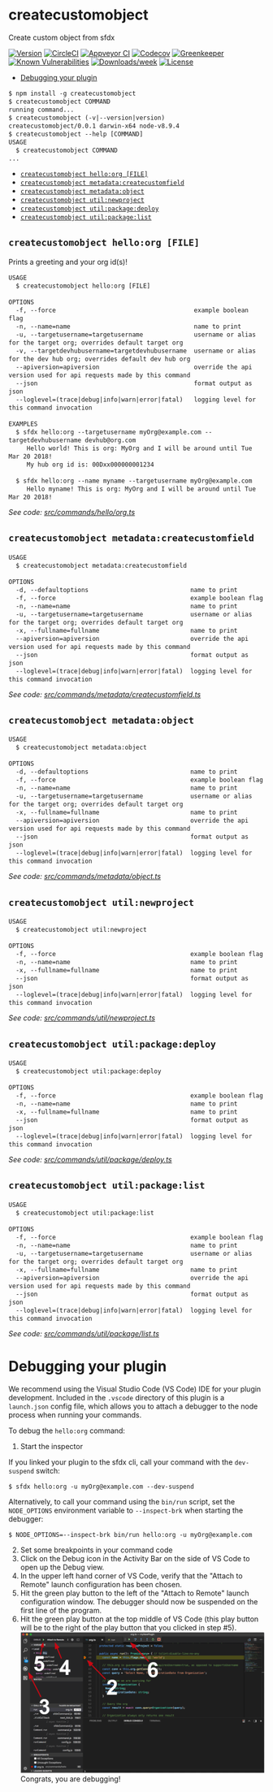 createcustomobject
==================

Create custom object from sfdx

[![Version](https://img.shields.io/npm/v/createcustomobject.svg)](https://npmjs.org/package/createcustomobject)
[![CircleCI](https://circleci.com/gh/mprown/createcustomobject/tree/master.svg?style=shield)](https://circleci.com/gh/mprown/createcustomobject/tree/master)
[![Appveyor CI](https://ci.appveyor.com/api/projects/status/github/mprown/createcustomobject?branch=master&svg=true)](https://ci.appveyor.com/project/heroku/createcustomobject/branch/master)
[![Codecov](https://codecov.io/gh/mprown/createcustomobject/branch/master/graph/badge.svg)](https://codecov.io/gh/mprown/createcustomobject)
[![Greenkeeper](https://badges.greenkeeper.io/mprown/createcustomobject.svg)](https://greenkeeper.io/)
[![Known Vulnerabilities](https://snyk.io/test/github/mprown/createcustomobject/badge.svg)](https://snyk.io/test/github/mprown/createcustomobject)
[![Downloads/week](https://img.shields.io/npm/dw/createcustomobject.svg)](https://npmjs.org/package/createcustomobject)
[![License](https://img.shields.io/npm/l/createcustomobject.svg)](https://github.com/mprown/createcustomobject/blob/master/package.json)

<!-- toc -->
* [Debugging your plugin](#debugging-your-plugin)
<!-- tocstop -->
<!-- install -->
<!-- usage -->
```sh-session
$ npm install -g createcustomobject
$ createcustomobject COMMAND
running command...
$ createcustomobject (-v|--version|version)
createcustomobject/0.0.1 darwin-x64 node-v8.9.4
$ createcustomobject --help [COMMAND]
USAGE
  $ createcustomobject COMMAND
...
```
<!-- usagestop -->
<!-- commands -->
* [`createcustomobject hello:org [FILE]`](#createcustomobject-helloorg-file)
* [`createcustomobject metadata:createcustomfield`](#createcustomobject-metadatacreatecustomfield)
* [`createcustomobject metadata:object`](#createcustomobject-metadataobject)
* [`createcustomobject util:newproject`](#createcustomobject-utilnewproject)
* [`createcustomobject util:package:deploy`](#createcustomobject-utilpackagedeploy)
* [`createcustomobject util:package:list`](#createcustomobject-utilpackagelist)

## `createcustomobject hello:org [FILE]`

Prints a greeting and your org id(s)!

```
USAGE
  $ createcustomobject hello:org [FILE]

OPTIONS
  -f, --force                                      example boolean flag
  -n, --name=name                                  name to print
  -u, --targetusername=targetusername              username or alias for the target org; overrides default target org
  -v, --targetdevhubusername=targetdevhubusername  username or alias for the dev hub org; overrides default dev hub org
  --apiversion=apiversion                          override the api version used for api requests made by this command
  --json                                           format output as json
  --loglevel=(trace|debug|info|warn|error|fatal)   logging level for this command invocation

EXAMPLES
  $ sfdx hello:org --targetusername myOrg@example.com --targetdevhubusername devhub@org.com
     Hello world! This is org: MyOrg and I will be around until Tue Mar 20 2018!
     My hub org id is: 00Dxx000000001234
  
  $ sfdx hello:org --name myname --targetusername myOrg@example.com
     Hello myname! This is org: MyOrg and I will be around until Tue Mar 20 2018!
```

_See code: [src/commands/hello/org.ts](https://github.com/mprown/createcustomobject/blob/v0.0.1/src/commands/hello/org.ts)_

## `createcustomobject metadata:createcustomfield`

```
USAGE
  $ createcustomobject metadata:createcustomfield

OPTIONS
  -d, --defaultoptions                            name to print
  -f, --force                                     example boolean flag
  -n, --name=name                                 name to print
  -u, --targetusername=targetusername             username or alias for the target org; overrides default target org
  -x, --fullname=fullname                         name to print
  --apiversion=apiversion                         override the api version used for api requests made by this command
  --json                                          format output as json
  --loglevel=(trace|debug|info|warn|error|fatal)  logging level for this command invocation
```

_See code: [src/commands/metadata/createcustomfield.ts](https://github.com/mprown/createcustomobject/blob/v0.0.1/src/commands/metadata/createcustomfield.ts)_

## `createcustomobject metadata:object`

```
USAGE
  $ createcustomobject metadata:object

OPTIONS
  -d, --defaultoptions                            name to print
  -f, --force                                     example boolean flag
  -n, --name=name                                 name to print
  -u, --targetusername=targetusername             username or alias for the target org; overrides default target org
  -x, --fullname=fullname                         name to print
  --apiversion=apiversion                         override the api version used for api requests made by this command
  --json                                          format output as json
  --loglevel=(trace|debug|info|warn|error|fatal)  logging level for this command invocation
```

_See code: [src/commands/metadata/object.ts](https://github.com/mprown/createcustomobject/blob/v0.0.1/src/commands/metadata/object.ts)_

## `createcustomobject util:newproject`

```
USAGE
  $ createcustomobject util:newproject

OPTIONS
  -f, --force                                     example boolean flag
  -n, --name=name                                 name to print
  -x, --fullname=fullname                         name to print
  --json                                          format output as json
  --loglevel=(trace|debug|info|warn|error|fatal)  logging level for this command invocation
```

_See code: [src/commands/util/newproject.ts](https://github.com/mprown/createcustomobject/blob/v0.0.1/src/commands/util/newproject.ts)_

## `createcustomobject util:package:deploy`

```
USAGE
  $ createcustomobject util:package:deploy

OPTIONS
  -f, --force                                     example boolean flag
  -n, --name=name                                 name to print
  -x, --fullname=fullname                         name to print
  --json                                          format output as json
  --loglevel=(trace|debug|info|warn|error|fatal)  logging level for this command invocation
```

_See code: [src/commands/util/package/deploy.ts](https://github.com/mprown/createcustomobject/blob/v0.0.1/src/commands/util/package/deploy.ts)_

## `createcustomobject util:package:list`

```
USAGE
  $ createcustomobject util:package:list

OPTIONS
  -f, --force                                     example boolean flag
  -n, --name=name                                 name to print
  -u, --targetusername=targetusername             username or alias for the target org; overrides default target org
  -x, --fullname=fullname                         name to print
  --apiversion=apiversion                         override the api version used for api requests made by this command
  --json                                          format output as json
  --loglevel=(trace|debug|info|warn|error|fatal)  logging level for this command invocation
```

_See code: [src/commands/util/package/list.ts](https://github.com/mprown/createcustomobject/blob/v0.0.1/src/commands/util/package/list.ts)_
<!-- commandsstop -->
<!-- debugging-your-plugin -->
# Debugging your plugin
We recommend using the Visual Studio Code (VS Code) IDE for your plugin development. Included in the `.vscode` directory of this plugin is a `launch.json` config file, which allows you to attach a debugger to the node process when running your commands.

To debug the `hello:org` command: 
1. Start the inspector
  
If you linked your plugin to the sfdx cli, call your command with the `dev-suspend` switch: 
```sh-session
$ sfdx hello:org -u myOrg@example.com --dev-suspend
```
  
Alternatively, to call your command using the `bin/run` script, set the `NODE_OPTIONS` environment variable to `--inspect-brk` when starting the debugger:
```sh-session
$ NODE_OPTIONS=--inspect-brk bin/run hello:org -u myOrg@example.com
```

2. Set some breakpoints in your command code
3. Click on the Debug icon in the Activity Bar on the side of VS Code to open up the Debug view.
4. In the upper left hand corner of VS Code, verify that the "Attach to Remote" launch configuration has been chosen.
5. Hit the green play button to the left of the "Attach to Remote" launch configuration window. The debugger should now be suspended on the first line of the program. 
6. Hit the green play button at the top middle of VS Code (this play button will be to the right of the play button that you clicked in step #5).
<br><img src=".images/vscodeScreenshot.png" width="480" height="278"><br>
Congrats, you are debugging!
